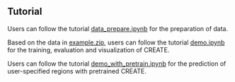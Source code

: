 ## Tutorial
Users can follow the tutorial [data_prepare.ipynb](https://github.com/cuixj19/CREATE/blob/main/data_prepare.ipynb) for the preparation of data.

Based on the data in [example.zip](https://github.com/cuixj19/CREATE/raw/main/example/example.zip), users can follow the tutorial [demo.ipynb](https://github.com/cuixj19/CREATE/blob/main/demo.ipynb) for the training, evaluation and visualization of CREATE.

Users can follow the tutorial [demo_with_pretrain.ipynb](https://github.com/cuixj19/CREATE/blob/main/demo_with_pretrain.ipynb) for the prediction of user-specified regions with pretrained CREATE.

